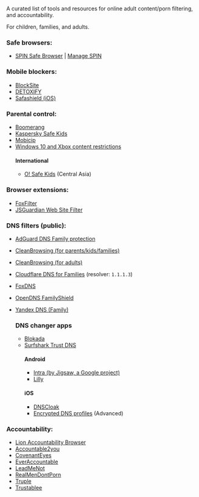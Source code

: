# 
A curated list of tools and resources for online adult content/porn filtering, and accountability.

For children, families, and adults.

### Safe browsers:
  - [SPIN Safe Browser](https://useboomerang.com/spin/)  |  [Manage SPIN](https://nationaledtech.com/portfolio/manage-spin-safe-browser/)

### Mobile blockers:
  - [BlockSite](https://play.google.com/store/apps/details?id=co.blocksite)
  - [DETOXIFY](https://play.google.com/store/apps/details?id=com.familyfirsttechnology.pornblocker)
  - [Safashield (iOS)](https://www.safashield.com/)
   
### Parental control:
  - [Boomerang](https://useboomerang.com/)
  - [Kaspersky Safe Kids](https://kids.kaspersky.com/safe-kids/)
  - [Mobicip](https://www.mobicip.com/)
  - [Windows 10 and Xbox content restrictions](https://support.microsoft.com/en-us/help/12439/microsoft-account-set-content-restrictions-on-windows-10-and-xbox-one)
    #### International
      - [О! Safe Kids](https://play.google.com/store/apps/details?id=kg.o.safekids) (Central Asia)

### Browser extensions:
 - [FoxFilter](https://www.foxfilter.com/)
 - [JSGuardian Web Site Filter](https://github.com/serv-inc/JSGuardian)

### DNS filters (public):
 - [AdGuard DNS Family protection](https://adguard.com/adguard-dns/overview.html)
 - [CleanBrowsing (for parents/kids/families)](https://cleanbrowsing.org/filters/)
 - [CleanBrowsing (for adults)](https://cleanbrowsing.org/filters/)
 - [Cloudflare DNS for Families](https://developers.cloudflare.com/1.1.1.1/setup/#1111-for-families) (resolver: `1.1.1.3`)
 - [FoxDNS](https://www.s3blog.org/fox-web-security/secure-dns.html)
 - [OpenDNS FamilyShield](https://www.opendns.com/setupguide/#familyshield)
 - [Yandex DNS (Family)](https://dns.yandex.com/#modes-group)

    ### DNS changer apps
    - [Blokada](https://blokada.org/#download)
    - [Surfshark Trust DNS](https://surfshark.com/trust-dns)
        #### Android
         - [Intra (by Jigsaw, a Google project)](https://play.google.com/store/apps/details?id=app.intra)
         - [Lilly](https://play.google.com/store/apps/details?id=com.aykutcevik.dnschanger)
        #### iOS
         - [DNSCloak](https://apps.apple.com/us/app/dnscloak-secure-dns-client/id1452162351)
         - [Encrypted DNS profiles](https://github.com/paulmillr/encrypted-dns) (Advanced)

### Accountability:
  - [Lion Accountability Browser](https://lionbrowser.app)
  - [Accountable2you](https://accountable2you.com/)
  - [CovenantEyes](https://www.covenanteyes.com/)
  - [EverAccountable](https://everaccountable.com)
  - [LeadMeNot](https://www.leadmenot.org)
  - [RealMenDontPorn](https://play.google.com/store/apps/details?id=net.truonghieu.rmdp)
  - [Truple](https://truple.io/)
  - [Trustablee](https://play.google.com/store/apps/details?id=com.androidapp.watchme)

